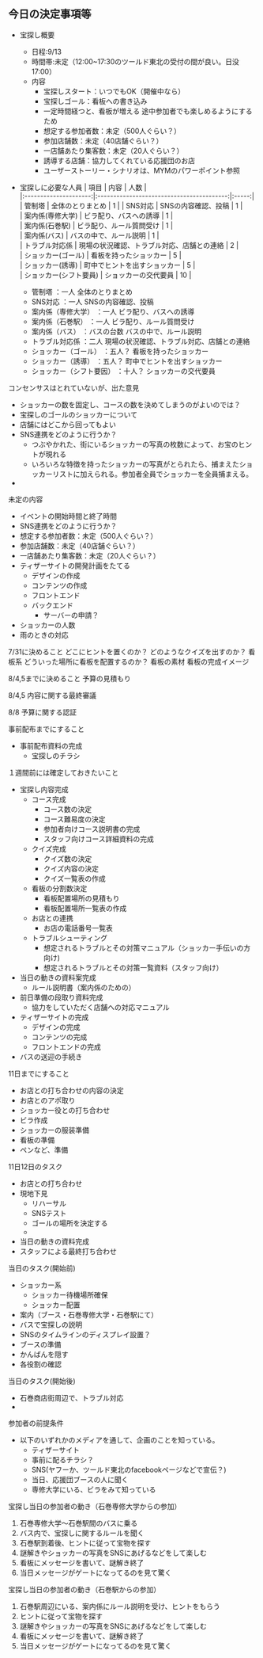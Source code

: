 
## 今日の決定事項等
+ 宝探し概要
	+ 日程:9/13
	+ 時間帯:未定（12:00~17:30のツールド東北の受付の間が良い。日没17:00）
	+ 内容
		+ 宝探しスタート：いつでもOK（開催中なら）
		+ 宝探しゴール：看板への書き込み
		+ 一定時間経つと、看板が増える
			途中参加者でも楽しめるようにするため
		+ 想定する参加者数：未定（500人ぐらい？）
		+ 参加店舗数：未定（40店舗ぐらい？）
		+ 一店舗あたり集客数：未定（20人ぐらい？）
		+ 誘導する店舗：協力してくれている応援団のお店
		+ ユーザーストーリー・シナリオは、MYMのパワーポイント参照

+ 宝探しに必要な人員
	| 項目					| 内容										| 人数	|  
	|:---------------------:|:-----------------------------------------:|:-----:|  
	| 管制塔				| 全体のとりまとめ							| 1		| 
	| SNS対応				| SNSの内容確認、投稿						| 1		|  
	| 案内係(専修大学)		| ビラ配り、バスへの誘導						| 1		|  
	| 案内係(石巻駅)		| ビラ配り、ルール質問受け					| 1		|  
	| 案内係(バス)			| バスの中で、ルール説明						| 1		|  
	| トラブル対応係		| 現場の状況確認、トラブル対応、店舗との連絡	| 2		|  
	| ショッカー(ゴール)	| 看板を持ったショッカー						| 5		|  
	| ショッカー(誘導)		| 町中でヒントを出すショッカー				| 5		|  
	| ショッカー(シフト要員)	| ショッカーの交代要員						| 10		|  
	+ 管制塔					：一人
		全体のとりまとめ
	+ SNS対応					：一人
		SNSの内容確認、投稿
	+ 案内係（専修大学）		：一人
		ビラ配り、バスへの誘導
	+ 案内係（石巻駅）			：一人
		ビラ配り、ルール質問受け
	+ 案内係（バス）			：バスの台数
		バスの中で、ルール説明
	+ トラブル対応係			：二人
		現場の状況確認、トラブル対応、店舗との連絡
	+ ショッカー（ゴール）		：五人？
		看板を持ったショッカー
	+ ショッカー（誘導）		：五人？
		町中でヒントを出すショッカー
	+ ショッカー（シフト要因）	：十人？
		ショッカーの交代要員

コンセンサスはとれていないが、出た意見
+ ショッカーの数を固定し、コースの数を決めてしまうのがよいのでは？
+ 宝探しのゴールのショッカーについて
+ 店舗にはどこから回ってもよい
+ SNS連携をどのように行うか？
	+ つぶやかれた、街にいるショッカーの写真の枚数によって、お宝のヒントが現れる
	+ いろいろな特徴を持ったショッカーの写真がとられたら、捕まえたショッカーリストに加えられる。参加者全員でショッカーを全員捕まえる。
+ 



未定の内容
+ イベントの開始時間と終了時間
+ SNS連携をどのように行うか？
+ 想定する参加者数：未定（500人ぐらい？）
+ 参加店舗数：未定（40店舗ぐらい？）
+ 一店舗あたり集客数：未定（20人ぐらい？）
+ ティザーサイトの開発計画をたてる
	+ デザインの作成
	+ コンテンツの作成
	+ フロントエンド
	+ バックエンド
		+ サーバーの申請？
+ ショッカーの人数
+ 雨のときの対応

7/31に決めること
どこにヒントを置くのか？
どのようなクイズを出すのか？
看板系
	どういった場所に看板を配置するのか？
	看板の素材
	看板の完成イメージ


8/4,5までに決めること
予算の見積もり

8/4,5
内容に関する最終審議

8/8
予算に関する認証

事前配布までにすること
+ 事前配布資料の完成
	+ 宝探しのチラシ


１週間前には確定しておきたいこと
+ 宝探し内容完成
	+ コース完成
		+ コース数の決定
		+ コース難易度の決定
		+ 参加者向けコース説明書の完成
		+ スタッフ向けコース詳細資料の完成
	+ クイズ完成
		+ クイズ数の決定
		+ クイズ内容の決定
		+ クイズ一覧表の作成
	+ 看板の分割数決定
		+ 看板配置場所の見積もり
		+ 看板配置場所一覧表の作成
	+ お店との連携
		+ お店の電話番号一覧表
	+ トラブルシューティング
		+ 想定されるトラブルとその対策マニュアル（ショッカー手伝いの方向け)
		+ 想定されるトラブルとその対策一覧資料（スタッフ向け）
+ 当日の動きの資料案完成
	+ ルール説明書（案内係のための）
+ 前日準備の段取り資料完成
	+ 協力をしていただく店舗への対応マニュアル
+ ティザーサイトの完成
	+ デザインの完成
	+ コンテンツの完成
	+ フロントエンドの完成
+ バスの送迎の手続き
		
	

11日までにすること
+ お店との打ち合わせの内容の決定
+ お店とのアポ取り
+ ショッカー役との打ち合わせ
+ ビラ作成
+ ショッカーの服装準備
+ 看板の準備
+ ペンなど、準備
 

11日12日のタスク
+ お店との打ち合わせ
+ 現地下見
	+ リハーサル
	+ SNSテスト
	+ ゴールの場所を決定する
	+ 
+ 当日の動きの資料完成
+ スタッフによる最終打ち合わせ

当日のタスク(開始前)
+ ショッカー系
	+ ショッカー待機場所確保
	+ ショッカー配置
+ 案内（ブース・石巻専修大学・石巻駅にて）
+ バスで宝探しの説明
+ SNSのタイムラインのディスプレイ設置？
+ ブースの準備
+ かんばんを隠す
+ 各役割の確認


当日のタスク(開始後)
+ 石巻商店街周辺で、トラブル対応
+ 

参加者の前提条件
+ 以下のいずれかのメディアを通して、企画のことを知っている。
	+ ティザーサイト
	+ 事前に配るチラシ？
	+ SNS(ヤフーか、ツールド東北のfacebookページなどで宣伝？)
	+ 当日、応援団ブースの人に聞く
	+ 専修大学にいる、ビラをみて知っている

宝探し当日の参加者の動き（石巻専修大学からの参加）
1. 石巻専修大学〜石巻駅間のバスに乗る
2. バス内で、宝探しに関するルールを聞く
3. 石巻駅到着後、ヒントに従って宝物を探す
4. 謎解きやショッカーの写真をSNSにあげるなどをして楽しむ
5. 看板にメッセージを書いて、謎解き終了
6. 当日メッセージがゲートになってるのを見て驚く

宝探し当日の参加者の動き（石巻駅からの参加）
1. 石巻駅周辺にいる、案内係にルール説明を受け、ヒントをもらう
2. ヒントに従って宝物を探す
3. 謎解きやショッカーの写真をSNSにあげるなどをして楽しむ
4. 看板にメッセージを書いて、謎解き終了
5. 当日メッセージがゲートになってるのを見て驚く

